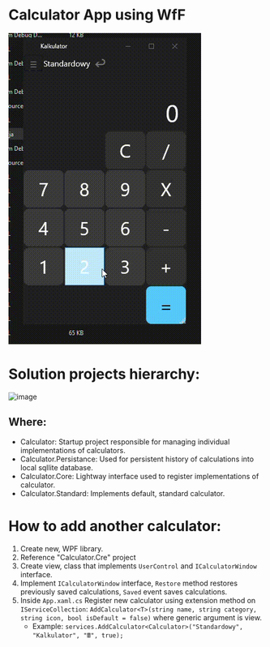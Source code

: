 # Calculator App using WfF
![Alt text](example.gif)

# Solution projects hierarchy:
<img width="412" height="251" alt="image" src="https://github.com/user-attachments/assets/e124c2fa-1cda-4d54-b8c3-d66ac990f974" />

## Where:
- Calculator: Startup project responsible for managing individual implementations of calculators.
- Calculator.Persistance: Used for persistent history of calculations into local sqllite database.
- Calculator.Core: Lightway interface used to register implementations of calculator.
- Calculator.Standard: Implements default, standard calculator.

# How to add another calculator:
1. Create new, WPF library.
2. Reference "Calculator.Cre" project
3. Create view, class that implements `UserControl` and `ICalculatorWindow` interface.
4. Implement `ICalculatorWindow` interface, `Restore` method restores previously saved calculations, `Saved` event saves calculations.
5. Inside `App.xaml.cs` Register new calculator using extension method on `IServiceCollection`: `AddCalculator<T>(string name, string category, string icon, bool isDefault = false)` where generic argument is view.
   - Example: `services.AddCalculator<Calculator>("Standardowy", "Kalkulator", "🖩", true);`
